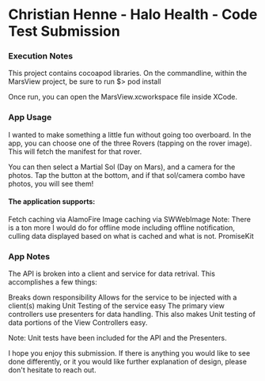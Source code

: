 # Christian Henne - Halo Health - Code Test Submission

### Execution Notes

This project contains cocoapod libraries. On the commandline, within the MarsView project, be sure to run $> pod install

Once run, you can open the MarsView.xcworkspace file inside XCode.

### App Usage

I wanted to make something a little fun without going too overboard. In the app, you can choose one of the three Rovers (tapping on the rover image). This will fetch the manifest for that rover.

You can then select a Martial Sol (Day on Mars), and a camera for the photos. Tap the button at the bottom, and if that sol/camera combo have photos, you will see them!

#### The application supports:

Fetch caching via AlamoFire
Image caching via SWWebImage
Note: There is a ton more I would do for offline mode including offline notification, culling data displayed based on what is cached and what is not.
PromiseKit

### App Notes

The API is broken into a client and service for data retrival. This accomplishes a few things:

Breaks down responsibility
Allows for the service to be injected with a client(s) making Unit Testing of the service easy
The primary view controllers use presenters for data handling. This also makes Unit testing of data portions of the View Controllers easy.

Note: Unit tests have been included for the API and the Presenters.

I hope you enjoy this submission. If there is anything you would like to see done differently, or it you would like further explanation of design, please don't hesitate to reach out.

